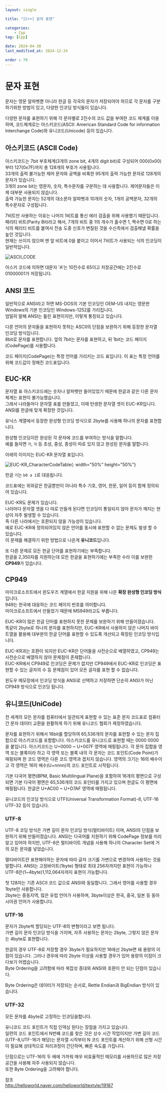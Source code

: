 ```yaml
---
layout: single

title: "[C++] 문자 표현"

categories:
    - Cpp
tag: [Cpp]

date: 2024-04-30
last_modified_at: 2024-12-24

order : 70
---
```


# 문자 표현

문자는 영문 알파벳뿐 아니라 한글 등 각국의 문자가 저장되어야 하므로 각 문자를 구분하기위한 방법이 있고, 다양한 인코딩 방식들이 있습니다.

다양한 문자를 표현하기 위해 각 문자별로 2진수의 코드 값을 부여한 코드 체계를 이용하며, 코드체계로는 아스키코드(ASCII: American Standard Code for information Interchange Code)와 유니코드(Unicode) 등이 있습니다.

## 아스키코드 (ASCII Code)

아스키코드는 7bit 부호체계(3개의 zone bit, 4개의 digit bit)로 구성되어 000(0x00)부터 127(0x7F)까지 총 128개의 부호가 사용됩니다.  
33개의 출력 불가능한 제어 문자와 공백을 비록한 95개의 출력 가능한 문자로 128개의 문자가 있습니다.  
3개의 zone bit는 영문자, 숫자, 특수문자를 구분하는 데 사용합니다. 제어문자들은 이제 대부분 사용되지 않습니다.  
출력 가능한 문자는 52개의 대소문자 알파벳과 10개의 숫자, 1개의 공백문자, 32개의 특수문자로 구성됩니다.

7비트만 사용하는 이유는 나머지 1비트를 통신 에러 검출을 위해 사용했기 때문입니다.  
패리티 비트(Parity Bit)라고 해서, 7개의 비트 중 1의 개수가 홀수면 1, 짝수면 0로 하는 식의 패리티 비트를 붙여서 전송 도중 신호가 변질된 것을 수신측에서 검출해낼 확률을 높인 것입니다.  
현재는 쓰이지 않으며 맨 앞 비트에 0을 붙이고 이어서 7비트가 사용되는 식의 인코딩이 일반적입니다.

![ASCII_CODE](https://github.com/geunkim/CPPLectures/raw/master/BasicProgramming/images/ASCII_CODE.png)

아스키 코드에 의하면 대문자 'A'는 10진수로 65이고 저장공간에는 2진수로 01000001가 저장됩니다.

## ANSI 코드

일반적으로 ANSI라고 하면 MS-DOS의 기본 인코딩인 OEM-US 내지는 영문판Windows의 기본 인코딩인 Windows-1252를 가리킵니다.  
엄밀히 말해 ANSI는 틀린 표현이지만, 이렇게 통칭되고 있습니다.

다른 언어의 문자들을 표현하지 못하는 ASCII의 단점을 보완하기 위해 등장한 문자열 인코딩 방식입니다.  
8bit로 문자를 표현합니다. 앞의 7bit는 문자를 표현하고, 뒤 1bit는 코드 페이지(CodePage)를 사용합니다.  

코드 페이지(CodePage)는 특정 언어를 가리키는 코드 표입니다. 이 표는 특정 언어를 위해 코드값이 정해진 코드표입니다.

## EUC-KR

문자열 표 아스키코드에는 숫자나 알파벳만 들어있었기 때문에 한글과 같은 다른 문자 체계는 표현이 불가능했습니다.  
그래서 나라들마다 문자열 표를 만들었고, 이때 탄생한 문자열 셋이 EUC-KR입니다.  
ANSI를 한글에 맞게 확장한 것입니다.

유닉스 계열에서 등장한 완성형 인코딩 방식으로 2byte를 사용해 하나의 문자를 표현합니다.

완성형 인코딩이란 완성된 각 문자에 코드를 부여하는 방식을 말합니다.  
예를 들자면 `가`, `각` 등 초성, 중성, 종성이 따로 있지 않고 완성된 문자를 말합니다.

아래의 이미지는 EUC-KR 문자열 표입니다.

![EUC-KR_CharacterCodeTable]({{site.url}}/images/cpp/cpp/2024-04-30-CharacterNotation/EUC-KR_CharacterCodeTable.png){: width="50%" height="50%"}

한글 `가`는 `b0 a 1`로 대응됩니다.  

코드표에는 위와같은 한글뿐만이 아니라 특수 기호, 영어, 한문, 일어 등이 함께 정의되어 있습니다.

EUC-KR도 문제가 있습니다.  
나라마다 문자열 셋을 다 따로 만들게 된다면 인코딩이 통일되지 않아 문자가 깨지는 현상이 자주 발생할 수 있습니다.  
즉 다른 나라에서는 호환되지 않을 가능성이 있습니다.  
예로 EUC-KR에 정의되어있지 않은 언어를 동시에 표현할 수 없는 문제도 발생 할 수 있습니다.  
이 문제를 해결하기 위한 방법으로 나온게 **유니코드**입니다.

또 다른 문제로 모든 한글 단어를 표현하기에는 부족합니다.  
한글을 2,350자를 지원하는데 모든 한글을 표현하기에는 부족한 수라 이를 보완한 **CP949**가 있습니다.

## CP949

마이크로소프트에서 윈도우즈 계열에서 한글 지원을 위해 나온 **확장 완성형 인코딩 방식**입니다.  
949는 한국에 대응하는 코드 페이지 번호를 의미합니다.  
마이크로소프트에서 만들었기 때문에 MS949라고도 부릅니다.

EUC-KR이 많은 한글 단어를 표현하지 못한 문제를 보완하기 위해 만들어졌습니다.  
똑같이 2byte로 하나의 문자를 표현하지만, EUC-KR에서 사용하지 않은 나머지 바이트열을 활용해 대부분의 한글 단어를 표현할 수 있도록 개선되고 확장된 인코딩 방식입니다.

EUC-KR과는 호환이 되지만 EUC-KR은 단어들을 사전순으로 배열하였고, CP949는 사전순으로 배열하지 않아 문제점이 존재합니다.  
EUC-KR에서 CP949로 인코딩은 문제가 없지만 CP949에서 EUC-KR로 인코딩은 표현할 수 있는 글자의 수 등 문제점이 있어 모든 글자를 표현 할 수 없습니다.

윈도우 메모장에서 인코딩 방식을 ANSI로 선택하고 저장하면 단순히 ANSI가 아닌 CP949 방식으로 인코딩 됩니다.

## 유니코드(UniCode)

전 세계의 모든 문자를 컴퓨터에서 일관되게 표현할 수 있는 표준 문자 코드표로 컴퓨터간 문자 데이터 교환을 원활하게 하기 위해 유니코드 협회가 제정하였습니다.

문자를 표현하기 위해서 16bit를 할당하여 65,536개의 문자를 표현할 수 있는 문자 집합으로 아스키코드를 포함합니다. 아스키코드를 유니코드로 표현할 때는 0000 0000을 붙입니다. 아스키코드는 U+0000 ~ U+007F 영역에 매핑됩니다. 각 문자 집합을 영역 또는 블록이라 하고 각 영역 또는 블록 내의 각 문자는 코드 포인트(Code Point)가 매핑되며 한 코드 영역은 다른 코드 영역과 겹치지 않습니다. 영역의 크기는 16의 배수이고 각 영역은 16의 배수(U+nnnn)의 코드 포인트로 시작됩니다.

기본 다국어 평면(BPM, Basic Multilingual Plane)을 포함하여 16개의 평면으로 구성되면 기본 다국어 평면은 65,536개의 코드 포인터를 가지고 있으며 한글도 이 평면에 매핑됩니다. 한글은 U+AC00 ~ U+D7AF 영역에 매핑됩니다.

유니코드의 인코딩 방식으로 UTF(Universal Transformation Format)-8, UTF-16 UTF-32 등이 있습니다.

### UTF-8

UTF-8 코딩 방식은 가변 길이 문자 인코딩 방식(멀티바이트) 이며, ANSI의 단점을 보완하기 위해 만들어졌습니다. ANSI는 다국어를 지원하기 위해 CodePage 정보를 미리 알고 있어야 하지만, UTF-8은 멀티바이트 개념을 사용해 하나의 Character Set에 거의 모든 문자를 넣었습니다.

멀티바이트란 표현해야하는 문자에 따라 글자 크기를 가변으로 변경하여 사용하는 것을 말합니다. ANSI는 고정바이트(1byte) 형태로 최대 256자까지만 표현이 가능하나 UTF-8은(1~4byte)1,112,064자까지 표현이 가능합니다.

첫 128자는 기존 ASCII 코드 값으로 ANSI와 동일합니다. 그래서 영어를 사용할 경우 1byte만 사용합니다.  
2byte는 중동지역, 많은 유럽 언어가 사용하며, 3byte이상은 한국, 중국, 일본 등 동아시아권 언어가 사용합니다.

### UTF-16

문자가 2byte씩 할당되는 UTF-8의 변형이라고 보면 됩니다.  
가변 길이 문자 인코딩 방식을 가지며, 자주 사용하는 문자는 2byte, 그렇지 않은 문자는 4byte로 표현합니다.

한글의 경우 UTF-8로 저장할 경우 3byte가 필요하지만 16에선 2byte면 돼 용량의 이점이 있습니다. 그러나 경우에 따라 2byte 이상을 사용할 경우가 있어 용량의 이점이 크다보기 어렵습니다.  
Byte Ordering을 고려함에 따라 복잡성 증대와 ANSI와 호환이 안 되는 단점이 있습니다.

Byte Ordering은 데이터가 저장되는 순서로, Rettle Endian과 BigEndian 방식이 있습니다.

### UTF-32

모든 문자를 4byte로 고정하는 인코딩을합니다.

유니코드 코드 포인트가 직접 인덱싱 된다는 장점을 가지고 있습니다.  
일련의 코드 포인트에서 N번째 코드를 찾은 것은 상수 시간 작업이지만 가변 길이 코드(UTF-8,UTF-16가 해당)는 문자열 시작부터 N 코드 포인트를 계산하기 위해 선형 시간이 필요해 상대적으로 처리과정이 간단하며, 빠른 속도를 가집니다.

단점으로는 UTF-16의 두 배에 가까워 매우 비효율적인 메모리를 사용하므로 많은 저장 공간을 사용해 자주 사용되지 않습니다.  
또한 Byte Ordering을 고려해야 합니다.

참조  
http://helloworld.naver.com/helloworld/textyle/19187